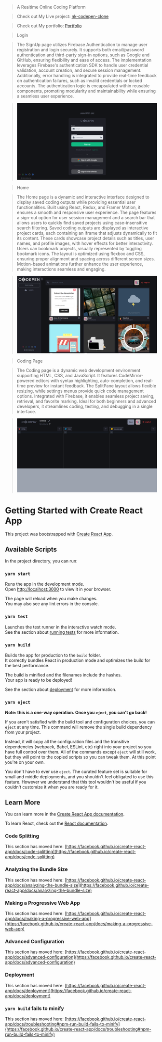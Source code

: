 > A Realtime Online Coding Platform

> Check out My Live project: <a href="https://nk-codepen-clone.web.app/" target="_blank">nk-codepen-clone</a>

> Check out My portfolio: [Portfolio](https://nirmalkumarofllll.github.io/Portfolio/)

> Login

> The SignUp page utilizes Firebase Authentication to manage user registration and login securely. It supports both email/password authentication and third-party sign-in options, such as Google and GitHub, ensuring flexibility and ease of access. The implementation leverages Firebase's authentication SDK to handle user credential validation, account creation, and secure session management. Additionally, error handling is integrated to provide real-time feedback on authentication failures, such as invalid credentials or locked accounts. The authentication logic is encapsulated within reusable components, promoting modularity and maintainability while ensuring a seamless user experience.

> ![Loginpage](./imgs/Login.png)

> Home

> The Home page is a dynamic and interactive interface designed to display saved coding outputs while providing essential user functionalities. Built using React, Redux, and Framer Motion, it ensures a smooth and responsive user experience. The page features a sign-out option for user session management and a search bar that allows users to quickly find saved projects using case-insensitive search filtering. Saved coding outputs are displayed as interactive project cards, each containing an iframe that adjusts dynamically to fit its content. These cards showcase project details such as titles, user names, and profile images, with hover effects for better interactivity. Users can bookmark projects, visually represented by toggling bookmark icons. The layout is optimized using flexbox and CSS, ensuring proper alignment and spacing across different screen sizes. Motion-based animations further enhance the user experience, making interactions seamless and engaging.

> ![Homepage](./imgs/Home.png)

> Coding Page

> The Coding page is a dynamic web development environment supporting HTML, CSS, and JavaScript. It features CodeMirror-powered editors with syntax highlighting, auto-completion, and real-time preview for instant feedback. The SplitPane layout allows flexible resizing, while settings menus provide quick code management options. Integrated with Firebase, it enables seamless project saving, retrieval, and favorite marking. Ideal for both beginners and advanced developers, it streamlines coding, testing, and debugging in a single interface.

> ![Codingpage](./imgs/Coding.png)

# Getting Started with Create React App

This project was bootstrapped with [Create React App](https://github.com/facebook/create-react-app).

## Available Scripts

In the project directory, you can run:

### `yarn start`

Runs the app in the development mode.\
Open [http://localhost:3000](http://localhost:3000) to view it in your browser.

The page will reload when you make changes.\
You may also see any lint errors in the console.

### `yarn test`

Launches the test runner in the interactive watch mode.\
See the section about [running tests](https://facebook.github.io/create-react-app/docs/running-tests) for more information.

### `yarn build`

Builds the app for production to the `build` folder.\
It correctly bundles React in production mode and optimizes the build for the best performance.

The build is minified and the filenames include the hashes.\
Your app is ready to be deployed!

See the section about [deployment](https://facebook.github.io/create-react-app/docs/deployment) for more information.

### `yarn eject`

**Note: this is a one-way operation. Once you `eject`, you can't go back!**

If you aren't satisfied with the build tool and configuration choices, you can `eject` at any time. This command will remove the single build dependency from your project.

Instead, it will copy all the configuration files and the transitive dependencies (webpack, Babel, ESLint, etc) right into your project so you have full control over them. All of the commands except `eject` will still work, but they will point to the copied scripts so you can tweak them. At this point you're on your own.

You don't have to ever use `eject`. The curated feature set is suitable for small and middle deployments, and you shouldn't feel obligated to use this feature. However we understand that this tool wouldn't be useful if you couldn't customize it when you are ready for it.

## Learn More

You can learn more in the [Create React App documentation](https://facebook.github.io/create-react-app/docs/getting-started).

To learn React, check out the [React documentation](https://reactjs.org/).

### Code Splitting

This section has moved here: [https://facebook.github.io/create-react-app/docs/code-splitting](https://facebook.github.io/create-react-app/docs/code-splitting)

### Analyzing the Bundle Size

This section has moved here: [https://facebook.github.io/create-react-app/docs/analyzing-the-bundle-size](https://facebook.github.io/create-react-app/docs/analyzing-the-bundle-size)

### Making a Progressive Web App

This section has moved here: [https://facebook.github.io/create-react-app/docs/making-a-progressive-web-app](https://facebook.github.io/create-react-app/docs/making-a-progressive-web-app)

### Advanced Configuration

This section has moved here: [https://facebook.github.io/create-react-app/docs/advanced-configuration](https://facebook.github.io/create-react-app/docs/advanced-configuration)

### Deployment

This section has moved here: [https://facebook.github.io/create-react-app/docs/deployment](https://facebook.github.io/create-react-app/docs/deployment)

### `yarn build` fails to minify

This section has moved here: [https://facebook.github.io/create-react-app/docs/troubleshooting#npm-run-build-fails-to-minify](https://facebook.github.io/create-react-app/docs/troubleshooting#npm-run-build-fails-to-minify)
